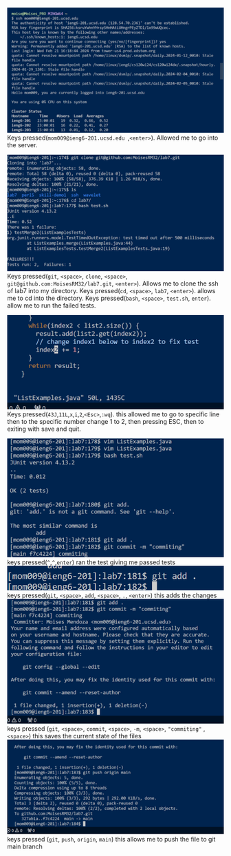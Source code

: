 
![Image](sshinto.png)
Keys pressed(`mom009@ieng6-201.ucsd.edu `,`<enter>`). Allowed me to go into the server.

![Image](failures.png)
Keys pressed(`git`, `<space>`, `clone`, `<space>`, `git@github.com:MoisesRM32/lab7.git`, `<enter>`). Allows me to clone the ssh of lab7 into my directory. 
Keys pressed(`cd`, `<space>`, `lab7`, `<enter>`). allows me to cd into the directory.
Keys pressed(`bash`, `<space>`, `test.sh`, `enter`). allow me to run the failed tests.


![Image](changetoList.png)
Keys pressed(`43J`,`11L`,`x`,`i`,`2`,`<Esc>`,`:wq`). this allowed me to go to specific line then to the specific number change 1 to 2, then pressing ESC, then to exiting with save and quit.

![Image](running.png)
keys pressed(`^`,`^`,`enter`) ran the test giving me passed tests
![Image](gitadd.png)
keys pressed(`git`, `<space>`, `add`, `<space>`, `.`, `<enter>`) this adds the changes
![Image](gitcommit.png)
keys pressed (`git`, `<space>`, `commit`, `<space>`, `-m`, `<space>`, `"commiting"` ,`<space>`) this saves the current state of the files
![Image](gitpush.png)
keys pressed (`git`, `push`, `origin`, `main`) this allows me to push the file to git main branch
